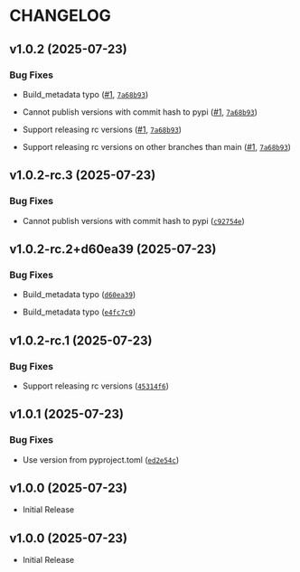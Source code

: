 # CHANGELOG

<!-- version list -->

## v1.0.2 (2025-07-23)

### Bug Fixes

- Build_metadata typo ([#1](https://github.com/walidzbiri/walid_lib/pull/1),
  [`7a68b93`](https://github.com/walidzbiri/walid_lib/commit/7a68b930b1e1ef242945c72dadfd140e342942bf))

- Cannot publish versions with commit hash to pypi
  ([#1](https://github.com/walidzbiri/walid_lib/pull/1),
  [`7a68b93`](https://github.com/walidzbiri/walid_lib/commit/7a68b930b1e1ef242945c72dadfd140e342942bf))

- Support releasing rc versions ([#1](https://github.com/walidzbiri/walid_lib/pull/1),
  [`7a68b93`](https://github.com/walidzbiri/walid_lib/commit/7a68b930b1e1ef242945c72dadfd140e342942bf))

- Support releasing rc versions on other branches than main
  ([#1](https://github.com/walidzbiri/walid_lib/pull/1),
  [`7a68b93`](https://github.com/walidzbiri/walid_lib/commit/7a68b930b1e1ef242945c72dadfd140e342942bf))


## v1.0.2-rc.3 (2025-07-23)

### Bug Fixes

- Cannot publish versions with commit hash to pypi
  ([`c92754e`](https://github.com/walidzbiri/walid_lib/commit/c92754e42874afd24610a30ec250b8e82de2f6d0))


## v1.0.2-rc.2+d60ea39 (2025-07-23)

### Bug Fixes

- Build_metadata typo
  ([`d60ea39`](https://github.com/walidzbiri/walid_lib/commit/d60ea3996ae5d243d5977c253db174a1a2f61e49))

- Build_metadata typo
  ([`e4fc7c9`](https://github.com/walidzbiri/walid_lib/commit/e4fc7c9432c667decbc65ff0d0bc600013e23f83))


## v1.0.2-rc.1 (2025-07-23)

### Bug Fixes

- Support releasing rc versions
  ([`45314f6`](https://github.com/walidzbiri/walid_lib/commit/45314f6e7d368827abc29f126b8ac351459d028f))


## v1.0.1 (2025-07-23)

### Bug Fixes

- Use version from pyproject.toml
  ([`ed2e54c`](https://github.com/walidzbiri/walid_lib/commit/ed2e54ca5be8a2fd86911d1aff5b1bcb308e06ab))


## v1.0.0 (2025-07-23)

- Initial Release

## v1.0.0 (2025-07-23)

- Initial Release
